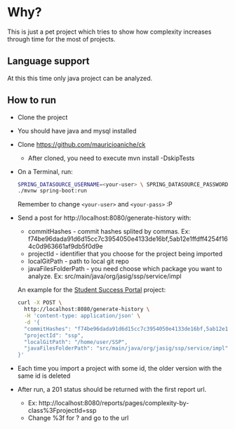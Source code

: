 # Why?

This is just a pet project which tries to show how complexity increases
through time for the most of projects. 

## Language support

At this this time only java project can be analyzed.

## How to run

* Clone the project
* You should have java and mysql installed
* Clone https://github.com/mauricioaniche/ck
  * After cloned, you need to execute mvn install -DskipTests
* On a Terminal, run: 
  ```sh
  SPRING_DATASOURCE_USERNAME=<your-user> \ SPRING_DATASOURCE_PASSWORD=<your-pass> \
  ./mvnw spring-boot:run
  ```
  Remember to change `<your-user>` and `<your-pass>` :P
* Send a post for http://localhost:8080/generate-history with:
  * commitHashes - commit hashes splited by commas. Ex: f74be96dada91d6d15cc7c3954050e4133de16bf,5ab12e1ffdff4254f164c0d963661af9db5f0d9e
  * projectId - identifier that you choose for the project being imported
  * localGitPath - path to local git repo
  * javaFilesFolderPath - you need choose which package you want to analyze. Ex: src/main/java/org/jasig/ssp/service/impl

  An example for the [Student Success Portal](https://github.com/Jasig/SSP) project:

  ```sh
  curl -X POST \
    http://localhost:8080/generate-history \
    -H 'content-type: application/json' \
    -d '{
    "commitHashes": "f74be96dada91d6d15cc7c3954050e4133de16bf,5ab12e1ffdff4254f164c0d963661af9db5f0d9e",
    "projectId": "ssp",
    "localGitPath": "/home/user/SSP",
    "javaFilesFolderPath": "src/main/java/org/jasig/ssp/service/impl"
  }'
  ```
* Each time you import a project with some id, the older version with the same id is deleted  
* After run, a 201 status should be returned with the first report url.
	* Ex: http://localhost:8080/reports/pages/complexity-by-class%3FprojectId=ssp
	* Change %3f for ? and go to the url 
 
  